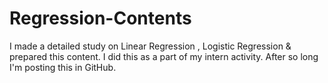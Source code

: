 # Regression-Contents
I made a detailed study on Linear Regression , Logistic Regression &amp; prepared this content. I did this as a part of my intern activity. After so long I'm posting this in GitHub. 
